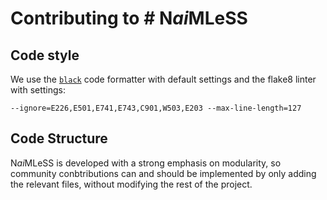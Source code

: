 # Contributing to # N*ai*MLeSS

## Code style

We use the [`black`](https://black.readthedocs.io/en/stable/index.html) code formatter with default settings and the flake8 linter with settings:
```
--ignore=E226,E501,E741,E743,C901,W503,E203 --max-line-length=127
```

## Code Structure

N*ai*MLeSS is developed with a strong emphasis on modularity, so community conbtributions can and should be implemented by only adding the relevant 
files, without modifying the rest of the project.


